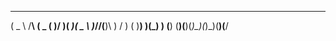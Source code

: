  ____   __    ____  _  _  ____  ____  
(  _ \ /__\  (  _ \( )/ )( ___)(  _ \ 
 )___//(__)\  )   / )  (  )__)  )(_) )
(__) (__)(__)(_)\_)(_)\_)(____)(____/
